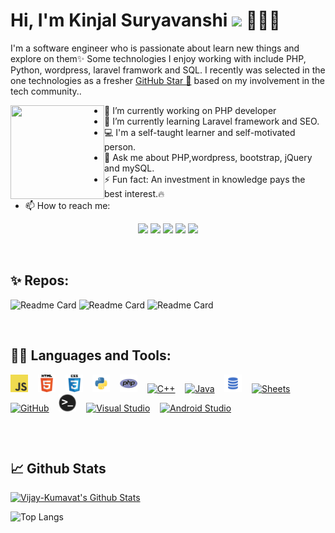 # Hi, I'm Kinjal Suryavanshi <img src="https://media.giphy.com/media/hvRJCLFzcasrR4ia7z/giphy.gif" width="28"> 👩🏾‍💻

I'm a software engineer who is passionate about learn new things and explore on them✨  Some technologies I enjoy working with include PHP, Python, wordpress, laravel framwork and SQL. I recently was selected in the one technologies as a fresher <a href="https://stars.github.com/">GitHub Star 🌟</a> based on my involvement in the tech community..

<!--
**kinjal2110/kinjal2110** is a ✨ _special_ ✨ repository because its `README.md` (this file) appears on your GitHub profile.
-->
<p  align="center">
  <a href="https://github.com/sponsors/M0nica"><img align="left" width="150" height="150" src="https://github.com/M0nica/M0nica/blob/main/octomonica/m0nica-octocat-rotating.gif?raw=true"></a>
</p>

- 🔭 I’m currently working on PHP developer
- 🌱 I’m currently learning Laravel framework and SEO.
- 💻 I'm a self-taught learner and self-motivated person.
- 💬 Ask me about PHP,wordpress, bootstrap, jQuery and mySQL.
- ⚡ Fun fact: An investment in knowledge pays the best interest.🔥
- 📫 How to reach me: 

<p align="center">
<a href="https://twitter.com/KinjalSuryavan2"><img src="https://img.shields.io/badge/twitter-%231DA1F2.svg?&style=for-the-badge&logo=twitter&logoColor=white"></a> <a href="https://www.linkedin.com/in/kinjal-suryavanshi-425867107/"><img src="https://img.shields.io/badge/linkedin-%230077B5.svg?&style=for-the-badge&logo=linkedin&logoColor=white"></a> <img src="https://img.shields.io/badge/gmail-c14438.svg?&style=for-the-badge&logo=gmail&logoColor=white"></a> 
  <a href="https://instagram.com/_.kinjal._21"><img src="https://img.shields.io/badge/instagram-8a3ab9.svg?&style=for-the-badge&logo=instagram&logoColor=white"></a>
  <a href="https://in.pinterest.com/kinjalsuryavanshi/_saved/"><img src="https://img.shields.io/badge/Pinterest-E60023.svg?&style=for-the-badge&logo=Pinterest&logoColor=white"></a>
</p>

<br>

## ✨ Repos:

![Readme Card](https://github-readme-stats.vercel.app/api/pin/?username=kinjal2110&repo=car_animation)
![Readme Card](https://github-readme-stats.vercel.app/api/pin/?username=kinjal2110&repo=Desktop-Assistance)
![Readme Card](https://github-readme-stats.vercel.app/api/pin/?username=kinjal2110&repo=Restaurant_management_system)

<br>

## 👨‍💻 Languages and Tools:

<table>
    <tbody>
            <tr><a href="#"><img alt="JavaScript" title="JavaScript" height="28px"
                        src="https://raw.githubusercontent.com/github/explore/80688e429a7d4ef2fca1e82350fe8e3517d3494d/topics/javascript/javascript.png" /></a>
        &nbsp;&nbsp;
            </tr>
            <tr style="padding:10px;"><a href="#"><img alt="HTML5" title="HTML5" height="28px"
                        src="https://raw.githubusercontent.com/github/explore/80688e429a7d4ef2fca1e82350fe8e3517d3494d/topics/html/html.png" /></a>
            </tr>
        &nbsp;&nbsp;
            <tr><a href="#"><img alt="CSS3" title="CSS3" height="28px"
                        src="https://raw.githubusercontent.com/github/explore/80688e429a7d4ef2fca1e82350fe8e3517d3494d/topics/css/css.png" /></a>
            </tr>
        &nbsp;&nbsp;
            <tr><a href="#"><img alt="Python" title="Python" height="28px"
                        src="https://raw.githubusercontent.com/github/explore/80688e429a7d4ef2fca1e82350fe8e3517d3494d/topics/python/python.png" /></a>
            </tr>
        &nbsp;&nbsp;
            <tr><a href="#"><img alt="PHP" title="PHP" height="28px"
                        src="https://raw.githubusercontent.com/github/explore/80688e429a7d4ef2fca1e82350fe8e3517d3494d/topics/php/php.png" /></a>
            </tr>
        &nbsp;&nbsp;
            <tr><a href="#"><img alt="C++" title="C++" height="28px"
                        src="https://img.icons8.com/color/48/000000/c-plus-plus-logo.png" /></a></tr>
        &nbsp;&nbsp;
            <tr><a href="#"><img alt="Java" title="Java" height="28px"
                        src="https://img.icons8.com/color/48/000000/java-coffee-cup-logo.png" /></a></tr>
        &nbsp;&nbsp;
            <tr><a href="#"><img alt="SQL" title="SQL" height="28px"
                        src="https://raw.githubusercontent.com/github/explore/80688e429a7d4ef2fca1e82350fe8e3517d3494d/topics/sql/sql.png" /></a> </tr>
        &nbsp;&nbsp;
            <tr><a href="#"><img alt="Sheets" title="Sheets" height="28px"
                        src="https://img.icons8.com/color/48/000000/google-sheets.png" /></a></tr>
        &nbsp;&nbsp;
            <tr><a href="#"><img alt="GitHub" title="GitHub" height="28px"
                        src="https://i.imgur.com/DZgetVv.png" /></a></tr>
        &nbsp;&nbsp;
            <tr><a href="#"><img alt="Terminal" title="Terminal" height="28px"
                        src="https://raw.githubusercontent.com/github/explore/80688e429a7d4ef2fca1e82350fe8e3517d3494d/topics/terminal/terminal.png" /></a> </tr>
        &nbsp;&nbsp;
            <tr><a href="#"><img alt="Visual Studio" title="Visual Studio Code" height="28px"
                        src="https://img.icons8.com/fluent/48/000000/visual-studio-code-2019.png" /></a></tr>
        &nbsp;&nbsp;
            <tr><a href="#"><img alt="Android Studio" title="Android Studio" height="28px"
                        src="https://i.imgur.com/6nJGNMN.png" /></a></tr>
    </tbody>
</table>
<br>


## 📈 Github Stats


<a href="https://github.com/kinjal2110/github-readme-stats"><img alt="Vijay-Kumavat's Github Stats" src="https://github-readme-stats.vercel.app/api?username=kinjal2110&show_icons=true&count_private=true&hide=" /></a>

![Top Langs](https://github-readme-stats.vercel.app/api/top-langs/?username=kinjal2110&layout=compact)

